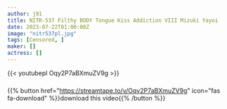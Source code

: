 ```yaml
---
author: j91
title: NITR-537 Filthy BODY Tongue Kiss Addiction VIII Mizuki Yayoi
date: 2023-07-22T01:00:00Z
image: "nitr537pl.jpg"
tags: [Censored, ]
maker: []
actress: []
---
```



{{< youtubepl Oqy2P7aBXmuZV9g >}}
###

{{% button href="https://streamtape.to/v/Oqy2P7aBXmuZV9g" icon="fas fa-download" %}}download this video{{% /button %}}
